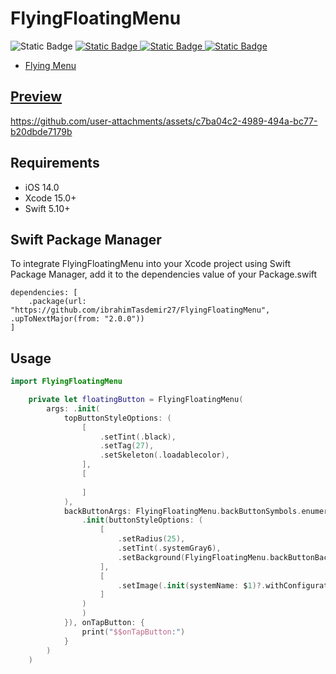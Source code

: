 
# FlyingFloatingMenu
<img alt="Static Badge" src="https://img.shields.io/badge/Xcode-UIView-xcode?&logo=xcode&color=CF212E"> <a href='https://github.com/ibrahimTasdemir27/FlyingFloatingMenu/' target="_blank"><img alt="Static Badge" src="https://img.shields.io/badge/iOS-swift-xcode?logo=swift">
<a href='https://www.linkedin.com/in/ibrahim-halil-taşdemir-ios-developer-111631245/' target="_blank"><img alt="Static Badge" src="https://img.shields.io/badge/-0B66C2?logo=linkedin">
<a href='https://github.com/ibrahimTasdemir27/' target="_blank"><img alt="Static Badge" src="https://img.shields.io/badge/ibrahimtasdmr27-FlyingFloatingMenu-xcode?logo=GitHub&color=CF212E">

- Flying Menu

## Preview
https://github.com/user-attachments/assets/c7ba04c2-4989-494a-bc77-b20dbde7179b


## Requirements
- iOS 14.0
- Xcode 15.0+
- Swift 5.10+



## Swift Package Manager

To integrate FlyingFloatingMenu into your Xcode project using Swift Package Manager, add it to the dependencies value of your Package.swift


```
dependencies: [
    .package(url: "https://github.com/ibrahimTasdemir27/FlyingFloatingMenu", .upToNextMajor(from: "2.0.0"))
]
```



## Usage
```swift
import FlyingFloatingMenu

    private let floatingButton = FlyingFloatingMenu(
        args: .init(
            topButtonStyleOptions: (
                [
                    .setTint(.black),
                    .setTag(27),
                    .setSkeleton(.loadablecolor),
                ],
                [
                    
                ]
            ),
            backButtonArgs: FlyingFloatingMenu.backButtonSymbols.enumerated().map({
                .init(buttonStyleOptions: (
                    [
                        .setRadius(25),
                        .setTint(.systemGray6),
                        .setBackground(FlyingFloatingMenu.backButtonBackgrounds[$0])
                    ], 
                    [
                        .setImage(.init(systemName: $1)?.withConfiguration(UIImage.SymbolConfiguration.init(pointSize: 18, weight: .semibold)))
                    ]
                )
                )
            }), onTapButton: {
                print("$$onTapButton:")
            }
        )
    )

```



